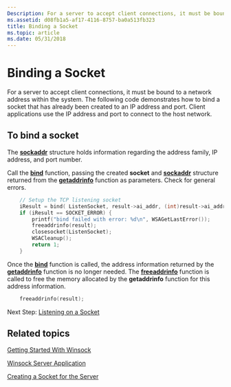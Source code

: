 ```yaml
---
Description: For a server to accept client connections, it must be bound to a network address within the system.
ms.assetid: d08fb1a5-af17-4116-8757-ba0a513fb323
title: Binding a Socket
ms.topic: article
ms.date: 05/31/2018
---
```


# Binding a Socket

For a server to accept client connections, it must be bound to a network address within the system. The following code demonstrates how to bind a socket that has already been created to an IP address and port. Client applications use the IP address and port to connect to the host network.

## To bind a socket

The [**sockaddr**](sockaddr-2.md) structure holds information regarding the address family, IP address, and port number.

Call the [**bind**](/windows/desktop/api/winsock/nf-winsock-bind) function, passing the created **socket** and [**sockaddr**](sockaddr-2.md) structure returned from the [**getaddrinfo**](/windows/desktop/api/Ws2tcpip/nf-ws2tcpip-getaddrinfo) function as parameters. Check for general errors.


```C++
    // Setup the TCP listening socket
    iResult = bind( ListenSocket, result->ai_addr, (int)result->ai_addrlen);
    if (iResult == SOCKET_ERROR) {
        printf("bind failed with error: %d\n", WSAGetLastError());
        freeaddrinfo(result);
        closesocket(ListenSocket);
        WSACleanup();
        return 1;
    }
```



Once the [**bind**](/windows/desktop/api/winsock/nf-winsock-bind) function is called, the address information returned by the [**getaddrinfo**](/windows/desktop/api/Ws2tcpip/nf-ws2tcpip-getaddrinfo) function is no longer needed. The [**freeaddrinfo**](/windows/desktop/api/Ws2tcpip/nf-ws2tcpip-freeaddrinfo) function is called to free the memory allocated by the **getaddrinfo** function for this address information.


```C++
    freeaddrinfo(result);

```



Next Step: [Listening on a Socket](listening-on-a-socket.md)

## Related topics

<dl> <dt>

[Getting Started With Winsock](getting-started-with-winsock.md)
</dt> <dt>

[Winsock Server Application](winsock-server-application.md)
</dt> <dt>

[Creating a Socket for the Server](creating-a-socket-for-the-server.md)
</dt> </dl>

 

 



